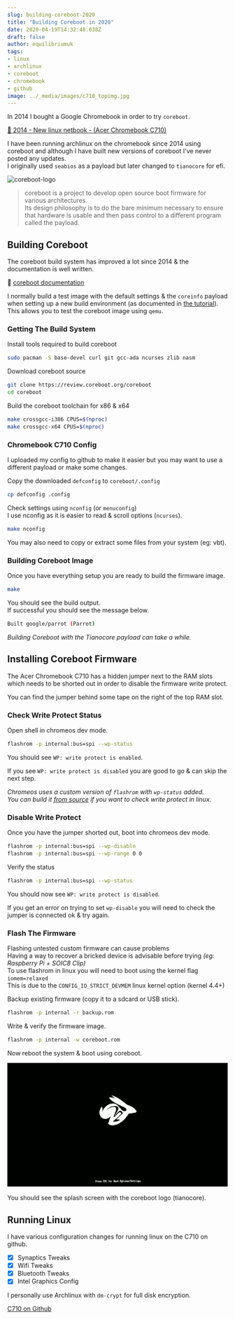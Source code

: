 ```yaml
---
slug: building-coreboot-2020
title: "Building Coreboot in 2020"
date: 2020-04-19T14:32:48.038Z
draft: false
author: equilibriumuk
tags:
- linux
- archlinux
- coreboot
- chromebook
- github
image: ../_media/images/c710_topimg.jpg
---
```


In 2014 I bought a Google Chromebook in order to try `coreboot`.

<a href="/2014/06/18/new-linux-netbook/" target="_blank" aria-label="read blog post new linux netbook" rel="noopener noreferrer">📝 2014 - New linux netbook - (Acer Chromebook C710)</a>

I have been running archlinux on the chromebook since 2014 using coreboot and although I have built new versions of coreboot I've never posted any updates.<br />
I originally used `seabios` as a payload but later changed to `tianocore` for efi.

<p class="text-center"><img src="/media/logos/coreboot.svg" alt="coreboot-logo" class="inline dark-logo" width="200px"></p>

<blockquote>coreboot is a project to develop open source boot firmware for various architectures.<br /> Its design philosophy is to do the bare minimum necessary to ensure that hardware is usable and then pass control to a different program called the payload.</blockquote>

## Building Coreboot

The coreboot build system has improved a lot since 2014 & the documentation is well written.

📝 <a href="https://doc.coreboot.org/" target="_blank" aria-label="go to coreboot docs" rel="noopener noreferrer">coreboot documentation</a>

I normally build a test image with the default settings & the `coreinfo` payload when setting up a new build environment (as documented in <a href="https://doc.coreboot.org/tutorial/part1.html" target="_blank" aria-label="go to tutorial in coreboot docs" rel="noopener noreferrer">the tutorial</a>).<br />
This allows you to test the coreboot image using `qemu`.

### Getting The Build System

Install tools required to build coreboot

```sh
sudo pacman -S base-devel curl git gcc-ada ncurses zlib nasm
```

Download coreboot source

```sh
git clone https://review.coreboot.org/coreboot
cd coreboot
```

Build the coreboot toolchain for x86 & x64

```sh
make crossgcc-i386 CPUS=$(nproc)
make crossgcc-x64 CPUS=$(nproc)
```

### Chromebook C710 Config

I uploaded my config to github to make it easier but you may want to use a different payload or make some changes.

Copy the downloaded `defconfig` to `coreboot/.config`

```sh
cp defconfig .config
```

Check settings using `nconfig` (or `menuconfig`)<br />
I use nconfig as it is easier to read & scroll options (`ncurses`).

```sh
make nconfig
```

You may also need to copy or extract some files from your system (eg: vbt).

### Building Coreboot Image

Once you have everything setup you are ready to build the firmware image.

```sh
make
```

You should see the build output.<br/>
If successful you should see the message below.

```sh
Built google/parrot (Parrot)
```

*Building Coreboot with the Tianocore payload can take a while.*

## Installing Coreboot Firmware

<article class="message is-info">
  <div class="message-body">
    The Acer Chromebook C710 has a hidden jumper next to the RAM slots which needs to be shorted out in order to disable the firmware write protect.
  </div>
</article>

You can find the jumper behind some tape on the right of the top RAM slot.

### Check Write Protect Status

Open shell in chromeos dev mode.

```sh
flashrom -p internal:bus=spi --wp-status
```

You should see `WP: write protect is enabled`.

If you see `WP: write protect is disabled` you are good to go & can skip the next step.

<em>Chromeos uses a custom version of `flashrom` with `wp-status` added.<br />
You can build it <a href="https://chromium.googlesource.com/chromiumos/third_party/flashrom/" target="_blank" aria-label="go to chromiumos flashrom" rel="noopener noreferrer">from source</a> if you want to check write protect in linux.</em>

### Disable Write Protect

Once you have the jumper shorted out, boot into chromeos dev mode.

```sh
flashrom -p internal:bus=spi --wp-disable
flashrom -p internal:bus=spi --wp-range 0 0
```

Verify the status

```sh
flashrom -p internal:bus=spi --wp-status
```

You should now see `WP: write protect is disabled`.

If you get an error on trying to set `wp-disable` you will need to check the jumper is connected ok & try again.

### Flash The Firmware

<article class="message is-warning">
  <div class="message-body">
    Flashing untested custom firmware can cause problems<br />
    Having a way to recover a bricked device is advisable before trying <em>(eg: Raspberry Pi + SOIC8 Clip)</em>
  </div>
</article>

<article class="message is-danger">
  <div class="message-body">
    To use flashrom in linux you will need to boot using the kernel flag <code class="language-text">iomem=relaxed</code><br />
    This is due to the <code class="language-text">CONFIG_IO_STRICT_DEVMEM</code> linux kernel option (kernel 4.4+)
  </div>
</article>

Backup existing firmware (copy it to a sdcard or USB stick).

```sh
flashrom -p internal -r backup.rom
```

Write & verify the firmware image.

```sh
flashrom -p internal -w coreboot.rom
```

Now reboot the system & boot using coreboot.

![coreboot_tianocore_boot](../_media/images/coreboot_tianocore_boot.png)

You should see the splash screen with the coreboot logo (tianocore).

## Running Linux

I have various configuration changes for running linux on the C710 on github.

- [x] Synaptics Tweaks
- [x] Wifi Tweaks
- [x] Bluetooth Tweaks
- [x] Intel Graphics Config

I personally use Archlinux with `dm-crypt` for full disk encryption.

<a class="github" href="https://github.com/equk/c710" aria-label="View on GitHub" target="_blank" rel="noopener noreferrer"><i class="fa fa-github"></i> C710 on Github</a>
